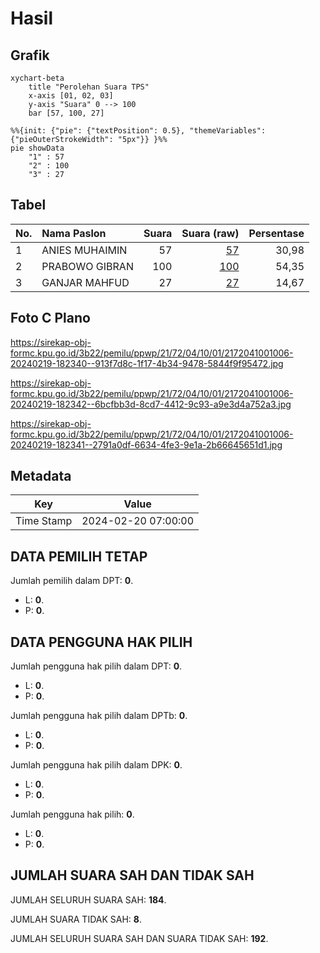 # Hasil

## Grafik

```mermaid
xychart-beta
    title "Perolehan Suara TPS"
    x-axis [01, 02, 03]
    y-axis "Suara" 0 --> 100
    bar [57, 100, 27]
```

```mermaid
%%{init: {"pie": {"textPosition": 0.5}, "themeVariables": {"pieOuterStrokeWidth": "5px"}} }%%
pie showData
    "1" : 57
    "2" : 100
    "3" : 27
```

## Tabel

| No. | Nama Paslon    | Suara | Suara (raw) | Persentase |
|:--- |:-------------- | -----:| -----------:| ----------:|
| 1   | ANIES MUHAIMIN | 57    | [57][p-1]   | 30,98      |
| 2   | PRABOWO GIBRAN | 100   | [100][p-2]  | 54,35      |
| 3   | GANJAR MAHFUD  | 27    | [27][p-3]   | 14,67      |


[p-1]: https://github.com/gigit-pemilu/pemilu-2024-21-kepulauan-riau/blob/main/pilpres/hitung-suara/sub/21-kepulauan-riau/sub/72-kota-tanjung-pinang/sub/04-bukit-bestari/sub/1001-tanjung-pinang-timur/sub/006-tps/sub/paslon-1.txt
[p-2]: https://github.com/gigit-pemilu/pemilu-2024-21-kepulauan-riau/blob/main/pilpres/hitung-suara/sub/21-kepulauan-riau/sub/72-kota-tanjung-pinang/sub/04-bukit-bestari/sub/1001-tanjung-pinang-timur/sub/006-tps/sub/paslon-2.txt
[p-3]: https://github.com/gigit-pemilu/pemilu-2024-21-kepulauan-riau/blob/main/pilpres/hitung-suara/sub/21-kepulauan-riau/sub/72-kota-tanjung-pinang/sub/04-bukit-bestari/sub/1001-tanjung-pinang-timur/sub/006-tps/sub/paslon-3.txt

## Foto C Plano

https://sirekap-obj-formc.kpu.go.id/3b22/pemilu/ppwp/21/72/04/10/01/2172041001006-20240219-182340--913f7d8c-1f17-4b34-9478-5844f9f95472.jpg

https://sirekap-obj-formc.kpu.go.id/3b22/pemilu/ppwp/21/72/04/10/01/2172041001006-20240219-182342--6bcfbb3d-8cd7-4412-9c93-a9e3d4a752a3.jpg

https://sirekap-obj-formc.kpu.go.id/3b22/pemilu/ppwp/21/72/04/10/01/2172041001006-20240219-182341--2791a0df-6634-4fe3-9e1a-2b66645651d1.jpg


## Metadata

| Key        | Value               |
| ---------- | ------------------- |
| Time Stamp | 2024-02-20 07:00:00 |


## DATA PEMILIH TETAP

Jumlah pemilih dalam DPT: **0**.
 * L: **0**.
 * P: **0**.

## DATA PENGGUNA HAK PILIH

Jumlah pengguna hak pilih dalam DPT: **0**.
 * L: **0**.
 * P: **0**.

Jumlah pengguna hak pilih dalam DPTb: **0**.
 * L: **0**.
 * P: **0**.

Jumlah pengguna hak pilih dalam DPK: **0**.
 * L: **0**.
 * P: **0**.

Jumlah pengguna hak pilih: **0**.
 * L: **0**.
 * P: **0**.

## JUMLAH SUARA SAH DAN TIDAK SAH

JUMLAH SELURUH SUARA SAH: **184**.

JUMLAH SUARA TIDAK SAH: **8**.

JUMLAH SELURUH SUARA SAH DAN SUARA TIDAK SAH: **192**.


